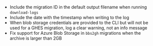- Include the migration ID in the default output filename when running `download-logs`
- Include the date with the timestamp when writing to the log
- When blob storage credentials are provided to the CLI but will not be used for a GHES migration, log a clear warning, not an info message
- Fix support for Azure Blob Storage in `bbs2gh` migrations when the archive is larger than 2GB